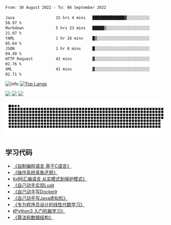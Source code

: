 <!--START_SECTION:waka-->

```text
From: 30 August 2022 - To: 06 September 2022

Java                  15 hrs 4 mins   ██████████████▓░░░░░░░░░░   58.97 %
Markdown              5 hrs 23 mins   █████▒░░░░░░░░░░░░░░░░░░░   21.07 %
YAML                  1 hr 26 mins    █▒░░░░░░░░░░░░░░░░░░░░░░░   05.64 %
JSON                  1 hr 8 mins     █░░░░░░░░░░░░░░░░░░░░░░░░   04.49 %
HTTP Request          42 mins         ▓░░░░░░░░░░░░░░░░░░░░░░░░   02.76 %
XML                   41 mins         ▓░░░░░░░░░░░░░░░░░░░░░░░░   02.71 %
```

<!--END_SECTION:waka-->

![info](https://github-readme-stats.vercel.app/api?username=chenlingmin&show_icons=true&count_private=true&hide=prs&theme=default_repocard)
[![Top Langs](https://github-readme-stats.vercel.app/api/top-langs/?username=chenlingmin&layout=compact)](https://github.com/anuraghazra/github-readme-stats)


[![](https://img.shields.io/badge/OS-Arch%20Linux-33aadd?style=flat-square&logo=arch-linux&logoColor=ffffff)](https://www.archlinux.org/)
[![](https://img.shields.io/badge/macOS-Hackintosh-292e33?style=flat-square&logo=apple&logoColor=ffffff)](https://www.tonymacx86.com/)
![](https://visitor-badge.glitch.me/badge?page_id=CasterWx.readme)

![](https://raw.githubusercontent.com/chenlingmin/chenlingmin/main/assets/github-contribution-grid-snake.svg)  

## 学习代码

* [《自制编程语言 基于C语言》](https://github.com/chenlingmin/sparrow)
* [《操作系统真象还原》](https://github.com/chenlingmin/os-learn)
* [《x86汇编语言 从实模式到保护模式》](https://github.com/chenlingmin/x86_assembly)
* [《自己动手实现Lua》](https://github.com/chenlingmin/luago)
* [《自己动手写Docker》](https://github.com/chenlingmin/mydocker)
* [《自己动手写Java虚拟机》](https://github.com/chenlingmin/jvmgo)
* [《专为程序员设计的线性代数学习》](https://github.com/chenlingmin/Play-with-Linear-Algebra)
* [《Python3 入门机器学习》](https://github.com/chenlingmin/python3-ml)
* [《算法和数据结构》](https://github.com/chenlingmin/algorithms)
